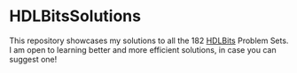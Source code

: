 # HDLBitsSolutions
This repository showcases my solutions to all the 182 [HDLBits](https://hdlbits.01xz.net/wiki/Problem_sets) Problem Sets. I am open to learning better and more efficient solutions, in case you can suggest one!
